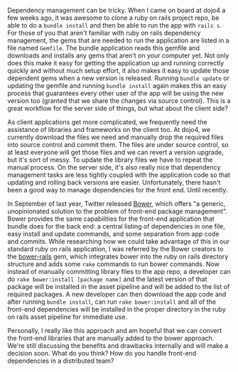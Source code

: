

  Dependency management can be tricky. When I came on board at dojo4 a few weeks ago, it was awesome to clone a ruby on rails project repo, be able to do a `bundle install` and then be able to run the app with `rails s`. For those of you that aren't familiar with ruby on rails dependency management, the gems that are needed to run the application are listed in a file named `Gemfile`. The bundle application reads this gemfile and downloads and installs any gems that aren't on your computer yet. Not only does this make it easy for getting the application up and running correctly quickly and without much setup effort, it also makes it easy to update those dependent gems when a new version is released. Running `bundle update` or updating the gemfile and running `bundle install` again makes this an easy process that guarantees every other user of the app will be using the new version too (granted that we share the changes via source control). This is a great workflow for the server side of things, but what about the client side?
  
  As client applications get more complicated, we frequently need the assistance of libraries and frameworks on the client too. At dojo4, we currently download the files we need and manually drop the required files into source control and commit them. The files are under source control, so at least everyone will get those files and we can revert a version upgrade, but it's sort of messy. To update the library files we have to repeat the manual process. On the server side, it's also really nice that dependency management tasks are less tightly coupled with the application code so that updating and rolling back versions are easier. Unfortunately, there hasn't been a good way to manage dependencies for the front end. Until recently.

  In September of last year, Twitter released [Bower](http://bower.io), which offers "a generic, unopinionated solution to the problem of front-end package management". Bower provides the same capabilities for the front-end application that bundle does for the back end: a central listing of dependencies in one file, easy install and update commands, and some separation from app code and commits. While researching how we could take advantage of this in our standard ruby on rails application, I was referred by the Bower creators to the [bower-rails](https://github.com/42dev/bower-rails/) gem, which integrates bower into the ruby on rails directory structure and adds some `rake` commands to run bower commands. Now instead of manually committing library files to the app repo, a developer can do `rake bower:install [package name]` and the latest version of that package will be installed in the asset pipeline and will be added to the list of required packages. A new developer can then download the app code and after running `bundle install`, can run `rake bower:install` and all of the front-end dependencies will be installed in the proper directory in the ruby on rails asset pipeline for immediate use.

  Personally, I really like this approach and am hopeful that we can convert the front-end libraries that are manually added to the bower approach. We're still discussing the benefits and drawbacks internally and will make a decision soon. What do you think? How do you handle front-end dependencies in a distributed team? 

